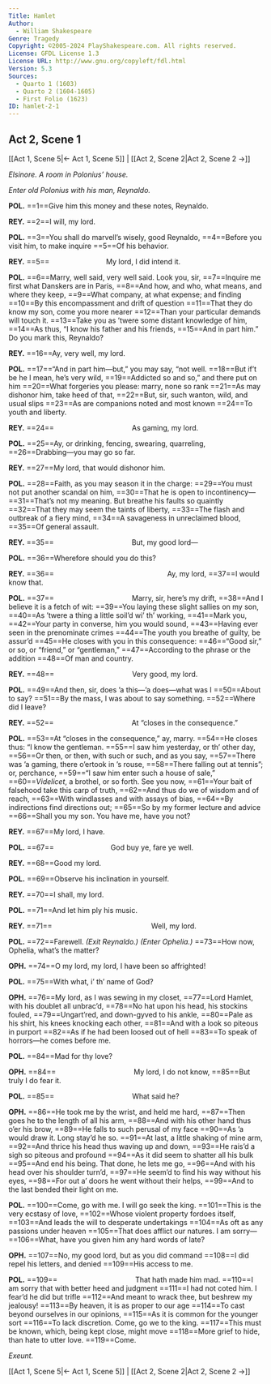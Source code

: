 ```yaml
---
Title: Hamlet
Author: 
  - William Shakespeare
Genre: Tragedy
Copyright: ©2005-2024 PlayShakespeare.com. All rights reserved.
License: GFDL License 1.3
License URL: http://www.gnu.org/copyleft/fdl.html
Version: 5.3
Sources:
  - Quarto 1 (1603)
  - Quarto 2 (1604-1605)
  - First Folio (1623)
ID: hamlet-2-1
---
```


## Act 2, Scene 1
[[Act 1, Scene 5|← Act 1, Scene 5]] | [[Act 2, Scene 2|Act 2, Scene 2 →]]

*Elsinore. A room in Polonius’ house.*

*Enter old Polonius with his man, Reynaldo.*

**POL.**
==1==Give him this money and these notes, Reynaldo.

**REY.**
==2==I will, my lord.

**POL.**
==3==You shall do marvell’s wisely, good Reynaldo,
==4==Before you visit him, to make inquire
==5==Of his behavior.

**REY.**
==5==        My lord, I did intend it.

**POL.**
==6==Marry, well said, very well said. Look you, sir,
==7==Inquire me first what Danskers are in Paris,
==8==And how, and who, what means, and where they keep,
==9==What company, at what expense; and finding
==10==By this encompassment and drift of question
==11==That they do know my son, come you more nearer
==12==Than your particular demands will touch it.
==13==Take you as ’twere some distant knowledge of him,
==14==As thus, “I know his father and his friends,
==15==And in part him.” Do you mark this, Reynaldo?

**REY.**
==16==Ay, very well, my lord.

**POL.**
==17==“And in part him—but,” you may say, “not well.
==18==But if’t be he I mean, he’s very wild,
==19==Addicted so and so,” and there put on him
==20==What forgeries you please: marry, none so rank
==21==As may dishonor him, take heed of that,
==22==But, sir, such wanton, wild, and usual slips
==23==As are companions noted and most known
==24==To youth and liberty.

**REY.**
==24==           As gaming, my lord.

**POL.**
==25==Ay, or drinking, fencing, swearing, quarreling,
==26==Drabbing—you may go so far.

**REY.**
==27==My lord, that would dishonor him.

**POL.**
==28==Faith, as you may season it in the charge:
==29==You must not put another scandal on him,
==30==That he is open to incontinency⁠—
==31==That’s not my meaning. But breathe his faults so quaintly
==32==That they may seem the taints of liberty,
==33==The flash and outbreak of a fiery mind,
==34==A savageness in unreclaimed blood,
==35==Of general assault.

**REY.**
==35==           But, my good lord⁠—

**POL.**
==36==Wherefore should you do this?

**REY.**
==36==                Ay, my lord,
==37==I would know that.

**POL.**
==37==           Marry, sir, here’s my drift,
==38==And I believe it is a fetch of wit:
==39==You laying these slight sallies on my son,
==40==As ’twere a thing a little soil’d wi’ th’ working,
==41==Mark you,
==42==Your party in converse, him you would sound,
==43==Having ever seen in the prenominate crimes
==44==The youth you breathe of guilty, be assur’d
==45==He closes with you in this consequence:
==46==“Good sir,” or so, or “friend,” or “gentleman,”
==47==According to the phrase or the addition
==48==Of man and country.

**REY.**
==48==           Very good, my lord.

**POL.**
==49==And then, sir, does ’a this—’a does—what was I
==50==About to say?
==51==By the mass, I was about to say something.
==52==Where did I leave?

**REY.**
==52==           At “closes in the consequence.”

**POL.**
==53==At “closes in the consequence,” ay, marry.
==54==He closes thus: “I know the gentleman.
==55==I saw him yesterday, or th’ other day,
==56==Or then, or then, with such or such, and as you say,
==57==There was ’a gaming, there o’ertook in ’s rouse,
==58==There falling out at tennis”; or, perchance,
==59==“I saw him enter such a house of sale,”
==60==*Videlicet*, a brothel, or so forth. See you now,
==61==Your bait of falsehood take this carp of truth,
==62==And thus do we of wisdom and of reach,
==63==With windlasses and with assays of bias,
==64==By indirections find directions out;
==65==So by my former lecture and advice
==66==Shall you my son. You have me, have you not?

**REY.**
==67==My lord, I have.

**POL.**
==67==        God buy ye, fare ye well.

**REY.**
==68==Good my lord.

**POL.**
==69==Observe his inclination in yourself.

**REY.**
==70==I shall, my lord.

**POL.**
==71==And let him ply his music.

**REY.**
==71==              Well, my lord.

**POL.**
==72==Farewell.
*(Exit Reynaldo.)*
*(Enter Ophelia.)*
==73==How now, Ophelia, what’s the matter?

**OPH.**
==74==O my lord, my lord, I have been so affrighted!

**POL.**
==75==With what, i’ th’ name of God?

**OPH.**
==76==My lord, as I was sewing in my closet,
==77==Lord Hamlet, with his doublet all unbrac’d,
==78==No hat upon his head, his stockins fouled,
==79==Ungart’red, and down-gyved to his ankle,
==80==Pale as his shirt, his knees knocking each other,
==81==And with a look so piteous in purport
==82==As if he had been loosed out of hell
==83==To speak of horrors—he comes before me.

**POL.**
==84==Mad for thy love?

**OPH.**
==84==           My lord, I do not know,
==85==But truly I do fear it.

**POL.**
==85==           What said he?

**OPH.**
==86==He took me by the wrist, and held me hard,
==87==Then goes he to the length of all his arm,
==88==And with his other hand thus o’er his brow,
==89==He falls to such perusal of my face
==90==As ’a would draw it. Long stay’d he so.
==91==At last, a little shaking of mine arm,
==92==And thrice his head thus waving up and down,
==93==He rais’d a sigh so piteous and profound
==94==As it did seem to shatter all his bulk
==95==And end his being. That done, he lets me go,
==96==And with his head over his shoulder turn’d,
==97==He seem’d to find his way without his eyes,
==98==For out a’ doors he went without their helps,
==99==And to the last bended their light on me.

**POL.**
==100==Come, go with me. I will go seek the king.
==101==This is the very ecstasy of love,
==102==Whose violent property fordoes itself,
==103==And leads the will to desperate undertakings
==104==As oft as any passions under heaven
==105==That does afflict our natures. I am sorry⁠—
==106==What, have you given him any hard words of late?

**OPH.**
==107==No, my good lord, but as you did command
==108==I did repel his letters, and denied
==109==His access to me.

**POL.**
==109==           That hath made him mad.
==110==I am sorry that with better heed and judgment
==111==I had not coted him. I fear’d he did but trifle
==112==And meant to wrack thee, but beshrew my jealousy!
==113==By heaven, it is as proper to our age
==114==To cast beyond ourselves in our opinions,
==115==As it is common for the younger sort
==116==To lack discretion. Come, go we to the king.
==117==This must be known, which, being kept close, might move
==118==More grief to hide, than hate to utter love.
==119==Come.

*Exeunt.*

[[Act 1, Scene 5|← Act 1, Scene 5]] | [[Act 2, Scene 2|Act 2, Scene 2 →]]